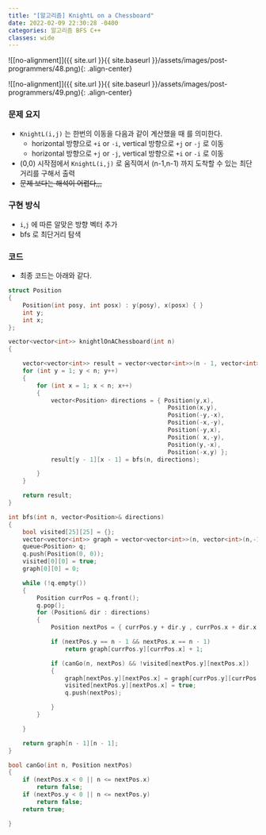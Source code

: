 ```yaml
---
title: "[알고리즘] KnightL on a Chessboard"
date: 2022-02-09 22:30:28 -0400
categories: 알고리즘 BFS C++
classes: wide
---
```


![[no-alignment]]({{ site.url }}{{ site.baseurl }}/assets/images/post-programmers/48.png){: .align-center}

![[no-alignment]]({{ site.url }}{{ site.baseurl }}/assets/images/post-programmers/49.png){: .align-center}

### 문제 요지

- `KnightL(i,j)` 는 한번의 이동을 다음과 같이 계산했을 때 를 의미한다.
    - horizontal 방향으로 `+i` or `-i`, vertical 방향으로 `+j` or `-j` 로 이동
    - horizontal 방향으로 `+j` or `-j`, vertical 방향으로 `+i` or `-i` 로 이동
- (0,0) 시작점에서 `KnightL(i,j)` 로 움직여서 (n-1,n-1) 까지 도착할 수 있는 최단거리를 구해서 출력
- ~~문제 보다는 해석이 어렵다,,,~~

### 구현 방식

- `i`,`j` 에 따른 알맞은 방향 벡터 추가
- bfs 로 최단거리 탐색


### 코드

- 최종 코드는 아래와 같다.

```cpp
struct Position
{
    Position(int posy, int posx) : y(posy), x(posx) { }
    int y;
    int x;
};

vector<vector<int>> knightlOnAChessboard(int n) 
{

    vector<vector<int>> result = vector<vector<int>>(n - 1, vector<int>(n -1));
    for (int y = 1; y < n; y++)
    {
        for (int x = 1; x < n; x++)
        {
            vector<Position> directions = { Position(y,x),
                                             Position(x,y),
                                             Position(-y,-x),
                                             Position(-x,-y),
                                             Position(-y,x),
                                             Position( x,-y),
                                             Position(y,-x),
                                             Position(-x,y) };
            result[y - 1][x - 1] = bfs(n, directions);

        }
    }

    return result;
}

int bfs(int n, vector<Position>& directions)
{
    bool visited[25][25] = {};
    vector<vector<int>> graph = vector<vector<int>>(n, vector<int>(n,-1));
    queue<Position> q;
    q.push(Position(0, 0));
    visited[0][0] = true;
    graph[0][0] = 0;

    while (!q.empty())
    {
        Position currPos = q.front();
        q.pop();
        for (Position& dir : directions)
        {
            Position nextPos = { currPos.y + dir.y , currPos.x + dir.x };

            if (nextPos.y == n - 1 && nextPos.x == n - 1)
                return graph[currPos.y][currPos.x] + 1;

            if (canGo(n, nextPos) && !visited[nextPos.y][nextPos.x])
            {
                graph[nextPos.y][nextPos.x] = graph[currPos.y][currPos.x] + 1;
                visited[nextPos.y][nextPos.x] = true;
                q.push(nextPos);

            }
        }

    }

    return graph[n - 1][n - 1];
}

bool canGo(int n, Position nextPos)
{
    if (nextPos.x < 0 || n <= nextPos.x)
        return false;
    if (nextPos.y < 0 || n <= nextPos.y)
        return false;
    return true;

}
```